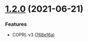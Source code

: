 # [1.2.0](https://github.com/evvnt/stripe_presenter_plugin/compare/v1.1.0...v1.2.0) (2021-06-21)


### Features

* COPRL v3 ([768e16a](https://github.com/evvnt/stripe_presenter_plugin/commit/768e16acfae4fb3a65c79cef68df97d73c4b083d))
